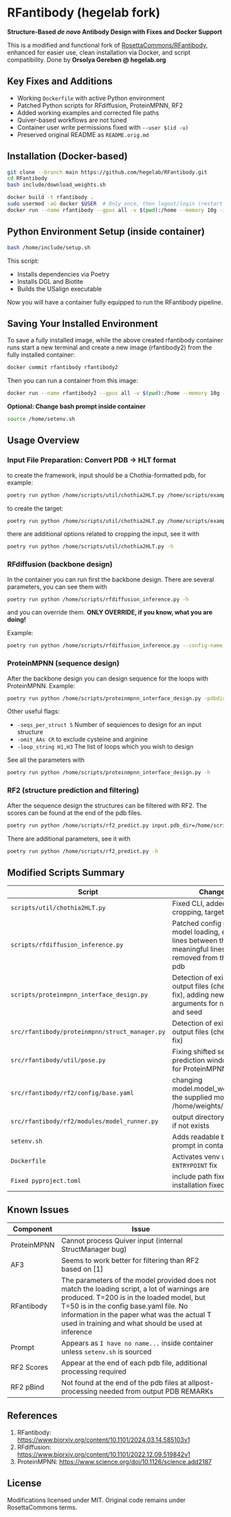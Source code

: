 # RFantibody (hegelab fork)

**Structure-Based _de novo_ Antibody Design with Fixes and Docker Support**

This is a modified and functional fork of [RosettaCommons/RFantibody](https://github.com/RosettaCommons/RFantibody), enhanced for easier use, clean installation via Docker, and script compatibility. 
Done by **Orsolya Gereben @ hegelab.org**

## Key Fixes and Additions

- Working `Dockerfile` with active Python environment
- Patched Python scripts for RFdiffusion, ProteinMPNN, RF2
- Added working examples and corrected file paths
- Quiver-based workflows are not tuned
- Container user write permissions fixed with `--user $(id -u)`
- Preserved original README as `README.orig.md`

## Installation (Docker-based)

```bash
git clone --branch main https://github.com/hegelab/RFantibody.git
cd RFantibody
bash include/download_weights.sh

docker build -t rfantibody .
sudo usermod -aG docker $USER  # Only once, then logout/login (restart terminal), but if you do not have sudo permission then leave this out, it worked for me without it
docker run --name rfantibody --gpus all -v $(pwd):/home --memory 10g -it rfantibody
```

## Python Environment Setup (inside container)

```bash
bash /home/include/setup.sh
```

This script:
- Installs dependencies via Poetry
- Installs DGL and Biotite
- Builds the USalign executable

Now you will have a container fully equipped to run the RFantibody pipeline.  


## Saving Your Installed Environment

To save a fully installed image, while the above created rfantibody container runs start a new terminal and create a new image (rfantibody2) from the fully installed container: 

```bash
docker commit rfantibody rfantibody2
```

Then you can run a container from this image:

```bash
docker run --name rfantibody2 --gpus all -v $(pwd):/home --memory 10g --user $(id -u) -it rfantibody2
```

**Optional: Change bash prompt inside container**

```bash
source /home/setenv.sh
```

## Usage Overview

### Input File Preparation: Convert PDB → HLT format
to create the framework, input should be a Chothia-formatted pdb, for example:
```bash
poetry run python /home/scripts/util/chothia2HLT.py /home/scripts/examples/example_inputs/9dpe_chothia.pdb -o /home/scripts/examples/example_inputs/9dpe_ab_HLT.pdb -H H -L L
```
to create the target:
```bash
poetry run python /home/scripts/util/chothia2HLT.py /home/scripts/examples/example_inputs/9dpe_chothia.pdb -o /home/scripts/examples/example_inputs/9dpe_target_HLT.pdb -T A
```
there are additional options related to cropping the input, see it with 
```bash
poetry run python /home/scripts/util/chothia2HLT.py -h
``` 

### RFdiffusion (backbone design)
In the container you can run first the backbone design. There are several parameters, you can see them with
```bash
poetry run python /home/scripts/rfdiffusion_inference.py -h
```
and you can override them. **ONLY OVERRIDE, if you know, what you are doing!**

Example:

```bash
poetry run python /home/scripts/rfdiffusion_inference.py --config-name antibody     antibody.target_pdb=/home/scripts/examples/example_inputs/rsv_site3.pdb antibody.framework_pdb=/home/scripts/examples/example_inputs/hu-4D5-8_Fv.pdb inference.ckpt_override_path=/home/weights/RFdiffusion_Ab.pt 'ppi.hotspot_res=[T305,T456]'     'antibody.design_loops=[L1:8-13,L2:7,L3:9-11,H1:7,H2:6,H3:5-13]' inference.num_designs=10   inference.output_prefix=/home/scripts/examples/example_outputs/ab_des
```

### ProteinMPNN (sequence design)
After the backbone design you can design sequence for the loops with ProteinMPNN.
Example:

```bash
poetry run python /home/scripts/proteinmpnn_interface_design.py -pdbdir /home/scripts/examples/example_outputs/ -outpdbdir /home/scripts/examples/example_outputs/pmpnn
```

Other useful flags:
- `-seqs_per_struct 5` Number of sequiences to design for an input structure
- `-omit_AAs CR` to exclude cysteine and arginine
- `-loop_string H1,H3` The list of loops which you wish to design

See all the parameters with
```bash
poetry run python /home/scripts/proteinmpnn_interface_design.py -h
```

### RF2 (structure prediction and filtering)
After the sequence design the structures can be filtered with RF2. The scores can be found at the end of the pdb files.

```bash
poetry run python /home/scripts/rf2_predict.py input.pdb_dir=/home/scripts/examples/example_outputs/pmpnn output.pdb_dir=/home/scripts/examples/example_outputs/rf2
```

There are additional parameters, see it with

```bash
poetry run python /home/scripts/rf2_predict.py -h
```

## Modified Scripts Summary

| Script | Changes |
|--------|---------|
| `scripts/util/chothia2HLT.py` | Fixed CLI, added cropping, target handling |
| `scripts/rfdiffusion_inference.py` |  Patched config paths and model loading, empty lines between the meaningful lines was removed from the output pdb |
| `scripts/proteinmpnn_interface_design.py` | Detection of existing output files (check.point fix), adding new arguments for name_tag and seed|
| `src/rfantibody/proteinmpnn/struct_manager.py` | Detection of existing output files (check.point fix) |
| `src/rfantibody/util/pose.py` |  Fixing shifted sequence prediction windows bug for ProteinMPNN|
| `src/rfantibody/rf2/config/base.yaml` | changing model.model_weights to the supplied model: /home/weights/RF2_ab.pt |
| `src/rfantibody/rf2/modules/model_runner.py ` | output directory created if not exists |
| `setenv.sh` | Adds readable bash prompt in container |
| `Dockerfile` | Activates venv using `ENTRYPOINT` fix |
| `Fixed pyproject.toml` | include path fixed, biotite installation fixed |



## Known Issues

| Component | Issue |
|----------|-------|
| ProteinMPNN | Cannot process Quiver input (internal StructManager bug) |
| AF3 | Seems to work better for filtering than RF2 based on [1] |
| RFantibody | The parameters of the model provided does not match the loading script, a lot of warnings are produced. T=200 is in the loaded model, but T=50 is in the config base.yaml file. No information in the paper what was the actual T used in training and what should be used at inference | 
| Prompt | Appears as `I have no name...` inside container unless `setenv.sh` is sourced |
| RF2 Scores | Appear at the end of each pdb file, additional processing required |
| RF2 pBind | Not found at the end of the pdb files at allpost-processing needed from output PDB REMARKs |


## References

1. RFantibody: https://www.biorxiv.org/content/10.1101/2024.03.14.585103v1  
2. RFdiffusion: https://www.biorxiv.org/content/10.1101/2022.12.09.519842v1  
3. ProteinMPNN: https://www.science.org/doi/10.1126/science.add2187

## License

Modifications licensed under MIT. Original code remains under RosettaCommons terms.
